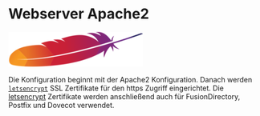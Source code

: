 # Webserver Apache2

[![apache2](./images/logos/apache2.png)][apache2]

Die Konfiguration beginnt mit der Apache2 Konfiguration. Danach werden [`letsencrypt`][letsencrypt] SSL Zertifikate für den https Zugriff eingerichtet. Die [letsencrypt][letsencrypt] Zertifikate werden anschließend auch für FusionDirectory, Postfix und Dovecot verwendet.


[apache2]: http://httpd.apache.org/
[letsencrypt]: https://letsencrypt.org/
